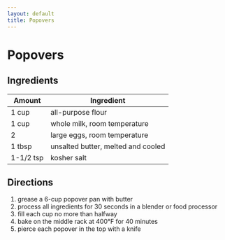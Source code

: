```yaml
---
layout: default
title: Popovers
---
```


# Popovers

## Ingredients

Amount | Ingredient
-|-
1 cup | all-purpose flour
1 cup | whole milk, room temperature
2 | large eggs, room temperature
1 tbsp | unsalted butter, melted and cooled
1-1/2 tsp | kosher salt

## Directions

1. grease a 6-cup popover pan with butter
2. process all ingredients for 30 seconds in a blender or food processor
3. fill each cup no more than halfway
4. bake on the middle rack at 400°F for 40 minutes
5. pierce each popover in the top with a knife